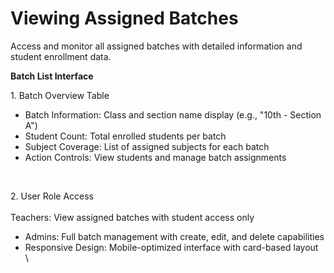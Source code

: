 # Viewing Assigned Batches

Access and monitor all assigned batches with detailed information and student enrollment data.

**Batch List Interface**

1\. Batch Overview Table

* Batch Information: Class and section name display (e.g., "10th - Section A")
* Student Count: Total enrolled students per batch
* Subject Coverage: List of assigned subjects for each batch
* Action Controls: View students and manage batch assignments

<figure><img src="../../.gitbook/assets/Screenshot 2025-08-21 at 10.28.40 PM.png" alt=""><figcaption></figcaption></figure>

\
2\. User Role Access\
\
Teachers: View assigned batches with student access only

* Admins: Full batch management with create, edit, and delete capabilities
* Responsive Design: Mobile-optimized interface with card-based layout\
  \
